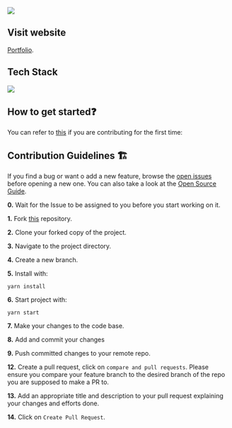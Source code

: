 ![](https://github.com/ShravanMeena/API-Pexels-gallery/blob/main/src/assets/demo_2.png?raw=true)

## Visit website

[Portfolio](https://www.https://shravanmeena.netlify.app/).

## Tech Stack

<img src="https://i.postimg.cc/fWKwrRhL/download.png">

## How to get started❓

You can refer to [this](https://github.com/firstcontributions/first-contributions) if you are contributing for the first time:

## Contribution Guidelines 🏗

If you find a bug or want o add a new feature, browse the [open issues](https://github.com/ShravanMeena/https://shravanmeena.netlify.app/issues) before opening a new one. You can also take a look at the [Open Source Guide](https://opensource.guide/).

**0.** Wait for the Issue to be assigned to you before you start working on it.

**1.** Fork [this](https://github.com/ShravanMeena/API-Pexels-gallery) repository.

**2.** Clone your forked copy of the project.

**3.** Navigate to the project directory.

**4.** Create a new branch.

**5.** Install with:

```
yarn install
```

**6.** Start project with:

```
yarn start
```

**7.** Make your changes to the code base.

**8.** Add and commit your changes

**9.** Push committed changes to your remote repo.

**12.** Create a pull request, click on `compare and pull requests`. Please ensure you compare your feature branch to the desired branch of the repo you are supposed to make a PR to.

**13.** Add an appropriate title and description to your pull request explaining your changes and efforts done.

**14.** Click on `Create Pull Request`.
